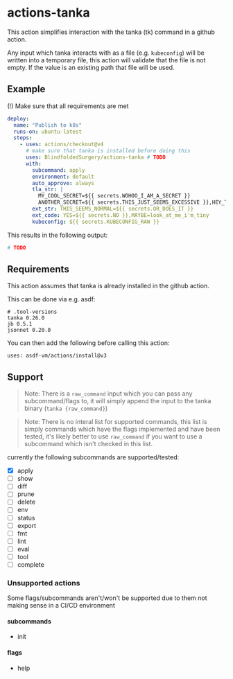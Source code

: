 # actions-tanka

This action simplifies interaction with the tanka (tk) command in a github action.

Any input which tanka interacts with as a file (e.g. `kubeconfig`) will be written into a temporary file, this action will validate that the file is not empty. If the value is an existing path that file will be used.

## Example

(!) Make sure that all requirements are met

```yaml
deploy:
  name: "Publish to k8s"
  runs-on: ubuntu-latest
  steps:
    - uses: actions/checkout@v4
      # make sure that tanka is installed before doing this
      uses: BlindfoldedSurgery/actions-tanka # TODO
      with:
        subcommand: apply
        environment: default
        auto_approve: always
        tla_str: |
          MY_COOL_SECRET=${{ secrets.WOHOO_I_AM_A_SECRET }}
          ANOTHER_SECRET=${{ secrets.THIS_JUST_SEEMS_EXCESSIVE }},HEY_THERE=${{ secrets.WHY_AM_I_SUPPORTING_THIS }}
        ext_str: THIS_SEEMS_NORMAL=${{ secrets.OR_DOES_IT }}
        ext_code: YES=${{ secrets.NO }},MAYBE=look_at_me_i'm_tiny
        kubeconfig: ${{ secrets.KUBECONFIG_RAW }}
```

This results in the following output:

```bash
# TODO
```

## Requirements

This action assumes that tanka is already installed in the github action.

This can be done via e.g. asdf:

```
# .tool-versions
tanka 0.26.0
jb 0.5.1
jsonnet 0.20.0
```

You can then add the following before calling this action:

`uses: asdf-vm/actions/install@v3`

## Support

> Note: There is a `raw_command` input which you can pass any subcommand/flags to, it will simply append the input to the tanka binary (`tanka {raw_command}`)

> Note: There is no interal list for supported commands, this list is simply commands which have the flags implemented and have been tested, it's likely better to use `raw_command` if you want to use a subcommand which isn't checked in this list.

currently the following subcommands are supported/tested:

- [x] apply
- [ ] show
- [ ] diff
- [ ] prune
- [ ] delete
- [ ] env
- [ ] status
- [ ] export
- [ ] fmt
- [ ] lint
- [ ] eval
- [ ] tool
- [ ] complete

### Unsupported actions

Some flags/subcommands aren't/won't be supported due to them not making sense in a CI/CD environment


#### subcommands

- init

#### flags

- help
